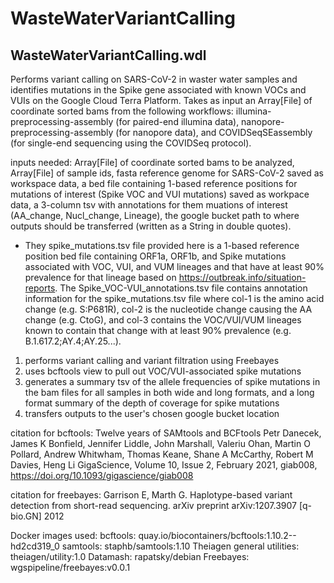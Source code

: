 # WasteWaterVariantCalling

## WasteWaterVariantCalling.wdl

Performs variant calling on SARS-CoV-2 in waster water samples and identifies mutations in the Spike gene associated with known VOCs and VUIs on the Google Cloud Terra Platform.
Takes as input an Array[File] of coordinate sorted bams from the following workflows: illumina-preprocessing-assembly (for paired-end illumina data), nanopore-preprocessing-assembly (for nanopore data), and COVIDSeqSEassembly (for single-end sequencing using the COVIDSeq protocol).

inputs needed: Array[File] of coordinate sorted bams to be analyzed, Array[File] of sample ids, fasta reference genome for SARS-CoV-2 saved as workspace data, a bed file containing 1-based reference positions for mutations of interest (Spike VOC and VUI mutations) saved as workpace data, a 3-column tsv with annotations for them muations of interest (AA_change, Nucl_change, Lineage), the google bucket path to where outputs should be transferred (written as a String in double quotes).
  * They spike_mutations.tsv file provided here is a 1-based reference position bed file containing ORF1a, ORF1b, and Spike mutations associated with VOC, VUI, and VUM lineages and that have at least 90% prevalence for that lineage based on https://outbreak.info/situation-reports. The Spike_VOC-VUI_annotations.tsv file contains annotation information for the spike_mutations.tsv file where col-1 is the amino acid change (e.g. S:P681R), col-2 is the nucleotide change causing the AA change (e.g. CtoG), and col-3 contains the VOC/VUI/VUM lineages known to contain that change with at least 90% prevalence (e.g. B.1.617.2;AY.4;AY.25...).

1. performs variant calling and variant filtration using Freebayes
2. uses bcftools view to pull out VOC/VUI-associated spike mutations
3. generates a summary tsv of the allele frequencies of spike mutations in the bam files for all samples in both wide and long formats, and a long format summary of the depth of coverage for spike mutations
4. transfers outputs to the user's chosen google bucket location

citation for bcftools:
Twelve years of SAMtools and BCFtools
Petr Danecek, James K Bonfield, Jennifer Liddle, John Marshall, Valeriu Ohan, Martin O Pollard, Andrew Whitwham, Thomas Keane, Shane A McCarthy, Robert M Davies, Heng Li
GigaScience, Volume 10, Issue 2, February 2021, giab008, https://doi.org/10.1093/gigascience/giab008

citation for freebayes:
Garrison E, Marth G. Haplotype-based variant detection from short-read sequencing. arXiv preprint arXiv:1207.3907 [q-bio.GN] 2012

Docker images used:
bcftools: quay.io/biocontainers/bcftools:1.10.2--hd2cd319_0
samtools: staphb/samtools:1.10
Theiagen general utilities: theiagen/utility:1.0
Datamash: rapatsky/debian
Freebayes: wgspipeline/freebayes:v0.0.1
